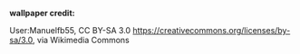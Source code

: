 **wallpaper credit:**

User:Manuelfb55, CC BY-SA 3.0 <https://creativecommons.org/licenses/by-sa/3.0>, via Wikimedia Commons

